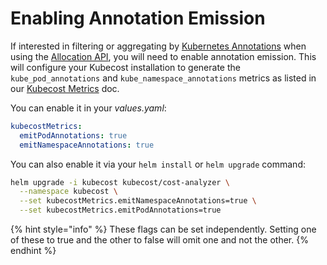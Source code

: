 # Enabling Annotation Emission

If interested in filtering or aggregating by [Kubernetes Annotations](https://kubernetes.io/docs/concepts/overview/working-with-objects/annotations/) when using the [Allocation API](/apis/apis-overview/api-allocation.md), you will need to enable annotation emission. This will configure your Kubecost installation to generate the `kube_pod_annotations` and `kube_namespace_annotations` metrics as listed in our [Kubecost Metrics](/architecture/user-metrics.md) doc.

You can enable it in your _values.yaml_:

```yaml
kubecostMetrics:
  emitPodAnnotations: true
  emitNamespaceAnnotations: true
```

You can also enable it via your `helm install` or `helm upgrade` command:

```bash
helm upgrade -i kubecost kubecost/cost-analyzer \
  --namespace kubecost \
  --set kubecostMetrics.emitNamespaceAnnotations=true \
  --set kubecostMetrics.emitPodAnnotations=true
```

{% hint style="info" %}
These flags can be set independently. Setting one of these to true and the other to false will omit one and not the other.
{% endhint %}
